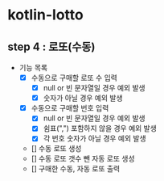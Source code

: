 # kotlin-lotto

## step 4 : 로또(수동)

- 기능 목록
  - [x] 수동으로 구매할 로또 수 입력
    - [x] null or 빈 문자열일 경우 예외 발생
    - [x] 숫자가 아닐 경우 예외 발생
  - [x] 수동으로 구매할 번호 입력
    - [x] null or 빈 문자열일 경우 예외 발생
    - [x] 쉼표(",") 포함하지 않을 경우 예외 발생
    - [x] 각 번호 숫자가 아닐 경우 예외 발생
  - [] 수동 로또 생성
  - [] 수동 로또 갯수 뺀 자동 로또 생성
  - [] 구매한 수동, 자동 로또 출력
